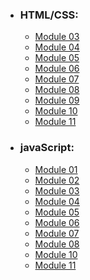 - ### HTML/CSS: 
  - [Module 03](https://yaarchee.github.io/module-03/)
  - [Module 04](https://yaarchee.github.io/module-04/)
  - [Module 05](https://yaarchee.github.io/module-05/)
  - [Module 06](https://yaarchee.github.io/module-06/)
  - [Module 07](https://yaarchee.github.io/module-07/)
  - [Module 08](https://yaarchee.github.io/module-08/)
  - [Module 09](https://yaarchee.github.io/module-09/)
  - [Module 10](https://yaarchee.github.io/module-10/)
  - [Module 11](https://yaarchee.github.io/module-11/)
  
- ### javaScript: 
  - [Module 01](https://yaarchee.github.io/module-js-01/)
  - [Module 02](https://yaarchee.github.io/module-js-02/)
  - [Module 03](https://yaarchee.github.io/module-js-03/)
  - [Module 04](https://yaarchee.github.io/module-js-04/)
  - [Module 05](https://yaarchee.github.io/module-js-05/)
  - [Module 06](https://yaarchee.github.io/module-js-06/)
  - [Module 07](https://yaarchee.github.io/module-js-07/)
  - [Module 08](https://yaarchee.github.io/module-js-08/)
  - [Module 10](https://yaarchee.github.io/module-js-10/)
  - [Module 11](https://yaarchee.github.io/module-js-10/)

